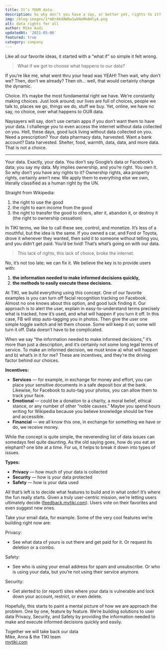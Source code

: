 ```yaml
---
title: It’s YOUR data. 
description: So why don’t you have a say, or better yet, rights to it? At TIKI, we are fixing this. 
img: /blog-images/1*mDrAkUAW0w1wkNeMmAHlyA.png 
alt: data rights for all 
author: Mike Audi 
updatedAt: '2021-05-06'
featured: true
category: company
---
```

Like all our favorite ideas, it started with a “what if” so simple it felt wrong.

> What if we got to choose what happens to our data?

If you’re like me, what went thru your head was YEAH! Then wait, why don’t we? Then, don’t we already? Then oh… well,
that would certainly change the dynamic.

Choice. It’s maybe the most fundamental right we have. We’re constantly making choices. Just look around; our lives are
full of choices, people we talk to, places we go, things we do, stuff we buy. Yet, online, we have no say, no choice,
over what happens to OUR data.

Naysayers will say, don’t use certain apps if you don’t want them to have your data. I challenge you to even access the
internet without data collected on you. Hell, these days, good luck living without data collected on you. Need a
prescription? Your data pharmacy data, harvested. Want a bank account? Data harvested. Shelter, food, warmth, data,
data, and more data. That is not a choice.

---

Your data. Exactly, your data. You don’t say Google’s data or Facebook’s data; you say my data. My implies ownership,
and you’re right. You own it. So why don’t you have any rights to it? Ownership rights, aka property rights, certainly
aren’t new. We apply them to everything else we own, literally classified as a human right by the UN.

Straight from Wikipedia:

1. the right to use the good
2. the right to earn income from the good
3. the right to transfer the good to others, alter it, abandon it, or destroy it (the right to ownership cessation)

In TIKI terms, we like to call these see, control, and monetize. It’s less of a mouthful, but the idea is the same. If
you owned a car, and Ford or Toyota, drove it whenever they wanted, then sold it to someone without telling you, and you
didn’t get paid. You’d be livid! That’s what’s going on with our data.

> This lack of rights, this lack of choice, broke the internet.

No, it’s not too late; we can fix it. We believe the key is to provide users with:

1. **the information needed to make informed decisions quickly,**
2. **the methods to easily execute these decisions.**

At TIKI, we build everything using this concept. One of our favorite examples is you can turn off facial recognition
tracking on Facebook. Almost no one knows about this option, and good luck finding it. Our approach is to alert the
user, explain in easy-to-understand terms precisely what is tracked, how it’s used, and what will happen if you turn it
off. In this case, FB will stop auto-tagging you in photos. Then give the user one simple toggle switch and let them
choose. Some will keep it on; some will turn it off. Data doesn’t have to be complicated.

When we say “the information needed to make informed decisions,” it’s more than just a description, and it’s certainly
not some long legal terms of service. To make an informed decision, we must know a) what will happen and b) what’s in it
for me? These are incentives, and they’re the driving factor behind our choices.

**Incentives:**

- **Services** — for example, in exchange for money and effort, you can place your sensitive documents in a safe deposit
  box at the bank. Likewise, for Facebook to auto-tag your photos, you can allow them to track your face.
- **Emotional** — could be a donation to a charity, a moral belief, ethical stance, or any number of other “noble
  causes.” Maybe you spend hours writing for Wikipedia because you believe knowledge should be free and accessible.
- **Financial** — we all know this one, in exchange for something we have or do, we receive money.

While the concept is quite simple, the neverending list of data issues can somedays feel quite daunting. As the old
saying goes, how do you eat an elephant? one bite at a time. For us, it helps to break it down into types of issues.

**Types:**

- **Privacy** — how much of your data is collected
- **Security** — how is your data protected
- **Safety** — how is your data used

All that’s left is to decide what features to build and in what order! It’s where the fun really starts. Given a truly
user-centric mission, we’re letting users ultimately decide ([feedback.mytiki.com](https://feedback.mytiki.com)). Users
vote on their favorites and even suggest new ones.

Take your email data, for example. Some of the very cool features we’re building right now are:

Privacy:

- See what data of yours is out there and get paid for it. Or request its deletion or a combo.

Safety:

- See who is using your email address for spam and unsubscribe. Or who is using your data, but you’re not using their
  service anymore.

Security:

- Get alerted to (or report) sites where your data is vulnerable and lock down your account, restrict, or even delete.

Hopefully, this starts to paint a mental picture of how we are approach the problem. One by one, feature by feature.
We’re building solutions to user data Privacy, Security, and Safety by providing the information needed to make and
execute informed decisions quickly and easily.

Together we will take back our data  
Mike, Anna & the TIKI team  
[mytiki.com](https://mytiki.com)
